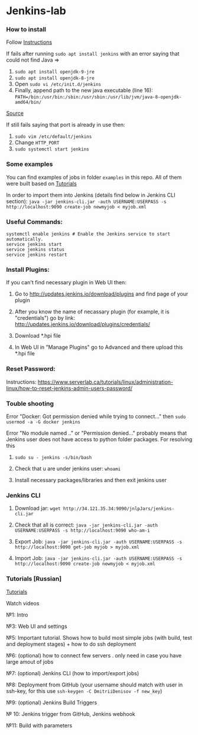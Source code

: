 # Jenkins-lab

### How to install

Follow [Instructions](https://www.digitalocean.com/community/tutorials/how-to-install-jenkins-on-ubuntu-18-04-ru)

If fails after running `sudo apt install jenkins` with an error saying that could not find Java =>

1. `sudo apt install openjdk-9-jre`
2. `sudo apt install openjdk-8-jre`
3. Open `sudo vi /etc/init.d/jenkins`
4. Finally, append path to the new java executable (line 16): `PATH=/bin:/usr/bin:/sbin:/usr/sbin:/usr/lib/jvm/java-8-openjdk-amd64/bin/`

[Source](https://stackoverflow.com/questions/39621263/jenkins-fails-when-running-service-start-jenkins)

If still fails saying that port is already in use then: 
1. `sudo vim /etc/default/jenkins`
2. Change `HTTP_PORT`
3. `sudo systemctl start jenkins`

### Some examples

You can find examples of jobs in folder `examples` in this repo. All of them were built based on [Tutorials](https://www.youtube.com/watch?v=cyb10iplv7U&list=PLg5SS_4L6LYvQbMrSuOjTL1HOiDhUE_5a&ab_channel=ADV-IT)

In order to import them into Jenkins (details find below in Jenkins CLI section): 
`java -jar jenkins-cli.jar -auth USERNAME:USERPASS -s http://localhost:9090 create-job newmyjob < myjob.xml`


### Useful Commands:
```
systemctl enable jenkins # Enable the Jenkins service to start automatically.
service jenkins start
service jenkins status
service jenkins restart
```

### Install Plugins:

If you can't find necessary plugin in Web UI then:

1) Go to http://updates.jenkins.io/download/plugins and find page of your plugin

2) After you know the name of necassary plugin (for example, it is "credentials") go by link: http://updates.jenkins.io/download/plugins/credentials/

3) Download *.hpi file

4) In Web UI in "Manage Plugins" go to Advanced and there upload this *.hpi file

### Reset Password: 

Instructions: https://www.serverlab.ca/tutorials/linux/administration-linux/how-to-reset-jenkins-admin-users-password/

### Touble shooting

Error "Docker: Got permission denied while trying to connect..." then  `sudo usermod -a -G docker jenkins`

Error "No module named .." or "Permission denied..." probably means that Jenkins user does not have access to python folder packages. For resolving this 

1. `sudo su - jenkins -s/bin/bash`

2. Check that u are under jenkins user: `whoami`

3. Install necessary packages/libraries and then exit jenkins user

### Jenkins CLI

1. Download jar: `wget http://34.121.35.34:9090/jnlpJars/jenkins-cli.jar`

2. Check that all is correct: `java -jar jenkins-cli.jar -auth USERNAME:USERPASS -s http://localhost:9090 who-am-i`

3. Export Job: `java -jar jenkins-cli.jar -auth USERNAME:USERPASS -s http://localhost:9090 get-job myjob > myjob.xml`

4. Import Job: `java -jar jenkins-cli.jar -auth USERNAME:USERPASS -s http://localhost:9090 create-job newmyjob < myjob.xml`

### Tutorials [Russian]

[Tutorials](https://www.youtube.com/watch?v=cyb10iplv7U&list=PLg5SS_4L6LYvQbMrSuOjTL1HOiDhUE_5a&ab_channel=ADV-IT)

Watch videos 

№1: Intro

№3: Web UI and settings 

№5: Important tutorial. Shows how to build most simple jobs (with build, test and deployment stages) + how to do ssh deployment

№6: (optional) how to connect few servers . only need in case you have large amout of jobs

№7: (optional) Jenkins CLI (how to import/export jobs)

№8: Deployment from GitHub (your username should match with user in ssh-key, for this use `ssh-keygen -C DmitriiDenisov -f new_key`)

№9: (optional) Jenkins Build Triggers

№ 10: Jenkins trigger from GitHub, Jenkins webhook

№11: Build with parameters
